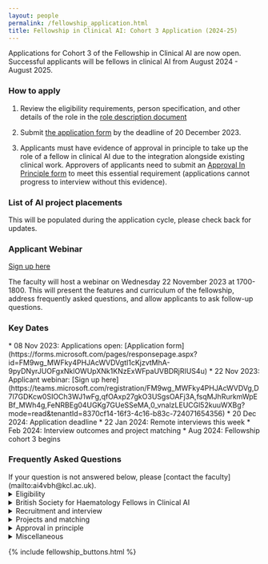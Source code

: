 ```yaml
---
layout: people
permalink: /fellowship_application.html
title: Fellowship in Clinical AI: Cohort 3 Application (2024-25) 
---
```

Applications for Cohort 3 of the Fellowship in Clinical AI are now open.
Successful applicants will be fellows in clinical AI from August 2024 - August 2025.

<h3 style>How to apply</h3> 

1. Review the eligibility requirements, person specification, and other details of the role in the [role description document](/assets/docs/FCAI%20Fellowship%20Role%20Description%20Cohort%203.pdf)

2. Submit [the application form](https://forms.microsoft.com/pages/responsepage.aspx?id=FM9wg_MWFky4PHJAcWVDVgtI1cKjzvtMhA-9pyDNyrJUOFgxNklOWUpXNk1KNzExWFpaUVBDRjRIUS4u) by the deadline of 20 December 2023.

3. Applicants must have evidence of approval in principle to take up the role of a fellow in clinical AI due to the integration alongside existing clinical work. Approvers of applicants need to submit an [Approval In Principle form](https://forms.microsoft.com/pages/responsepage.aspx?id=FM9wg_MWFky4PHJAcWVDVna-AjRANzBFqNJ3-Y3fS4VUMDhZRkE3UFE5SUs1RFRYNVVKM05PNTM2Ni4u) to meet this essential requirement (applications cannot progress to interview without this evidence). 

<h3 style>List of AI project placements</h3> 
This will be populated during the application cycle, please check back for updates.

<h3 style>Applicant Webinar </h3> 

[Sign up here](https://teams.microsoft.com/registration/FM9wg_MWFky4PHJAcWVDVg,D7l7GDKcw0SIOCh3WJ1wFg,qfOAxp27gkO3USgsOAFj3A,fsqMJhRurkmWpEBf_MWh4g,FeNRBEg04UGKg7GUeSSeMA,0_vnalzLEUCGl52kuuWXBg?mode=read&tenantId=8370cf14-16f3-4c16-b83c-724071654356) 

The faculty will host a webinar on Wednesday 22 November 2023 at 1700-1800.
This will present the features and curriculum of the fellowship, address frequently asked questions, and allow applicants to ask follow-up questions.

<h3 style>Key Dates</h3> 
* 08 Nov 2023: Applications open: [Application form](https://forms.microsoft.com/pages/responsepage.aspx?id=FM9wg_MWFky4PHJAcWVDVgtI1cKjzvtMhA-9pyDNyrJUOFgxNklOWUpXNk1KNzExWFpaUVBDRjRIUS4u)
* 22 Nov 2023: Applicant webinar: [Sign up here](https://teams.microsoft.com/registration/FM9wg_MWFky4PHJAcWVDVg,D7l7GDKcw0SIOCh3WJ1wFg,qfOAxp27gkO3USgsOAFj3A,fsqMJhRurkmWpEBf_MWh4g,FeNRBEg04UGKg7GUeSSeMA,0_vnalzLEUCGl52kuuWXBg?mode=read&tenantId=8370cf14-16f3-4c16-b83c-724071654356)
* 20 Dec 2024: Application deadline
* 22 Jan 2024: Remote interviews this week
* Feb 2024: Interview outcomes and project matching
*  Aug 2024: Fellowship cohort 3 begins


<h3 style>Frequently Asked Questions</h3> 
If your question is not answered below, please [contact the faculty](mailto:ai4vbh@kcl.ac.uk).
<details>

<summary>Eligibility</summary>

>Why is my region, workforce group, or region/workforce group combination not eligible? 

Workforce and geographical eligibility are not decided by the faculty of this fellowship. 
This is decided at a regional level by regional funding bodies, and this is not a uniform process across the UK. 
If you wished to apply this cohort but were ineligible, please email the fellowship faculty so that we can identify priority areas for recruitment in future cohorts at ai4vbh@kcl.ac.uk

>Why are only certain career stages eligible?  

Healthcare leaders with expertise in clinical AI are required for successful AI adoption in the NHS. 
The eligible career stages have been agreed by consensus with the digital workforce leads for eligible professions in order to target individuals just about to enter positions of clinical leadership and service development, and thus best placed to deliver on the transformational benefits of clinical AI. 

>Do I have to know how coding or programming to be eligible? 

No. Prior knowledge of coding and programming is not an essential criterion of the Person Specification and previous fellows have been recruited without such experience. 

>Can I apply if I ***almost*** meet the eligibility criteria? 

Applicants who believe they are borderline eligible should contact the faculty directly (ai4vbh@kcl.ac.uk) to clarify before applying to avoid disappointment. 

</details>
<details>
<summary>British Society for Haematology Fellows in Clinical AI</summary>

>What is a BSH Fellow in Clinical AI? 

The BSH is sponsoring posts for BSH members in Cohort 3 of the Fellowship in Clinical AI. 
There are 2 sponsored posts in Cohort 3, and the appointees will be designated BSH Fellows in Clinical AI. 
These posts are reserved exclusively for applicants who are BSH members, and will link to projects relating to Haematology. 

>Are there Haematology themed AI projects available?  

Yes. The BSH has identified projects relevant to the specialty theme of AI in Haematology and details will be released during the recruitment cycle.  
These are “BSH-badged projects”, and first priority for them is reserved exclusively for BSH Fellows in Clinical AI. 
In cohort 3, BSH-badged projects are clustered around the London region.

>Can any member of the BSH apply? 

No. BSH applicants also need to meet the professional eligibility criteria for workforce groups as specified in the job description. 

>Can BSH applicants apply from any NHS region? 

Yes. BSH applicants can apply from any NHS region. 

>Can BSH applicants from any region apply for BSH-badged projects in any other region? 

Yes. 
However, in practice, it is the applicant's responsibility to ensure that they are able to commute to their project location through the fellowship year, and this is not resourced by the BSH or by the fellowship itself. The offer for a fellowship post may be withdrawn if the potential BSH Fellow in Clinical AI is unable to demonstrate a feasible plan for commuting to their project location. 
In cohort 3, BSH-badged projects are clustered around the London region.

>How will BSH membership be checked? 

BSH applicants enter their BSH membership number in the application form, which will be checked against the membership registry of the BSH to confirm they are a current member. 


>How does project matching for BSH Fellows in Clinical AI happen? 

Applicants will rank the projects they are eligible to be matched to. 
The highest scoring BSH applicant from the interview stage will be matched to their highest ranked BSH-badged project. 
The next highest scoring BSH applicant is matched to their highest ranked BSH-badged project remaining, etc. until all BSH-sponsored posts are filled. 

>Can BSH applicants only get matched to BSH-badged projects? 

BSH applicants who are appointed as BSH Fellows in Clinical AI will exclusively be matched to BSH-badged projects.
BSH applicants who also meet regional criteria can be matched to projects in that region (whether BSH-badged on not) if they miss out on a sponsored post (they are automatically re-entered into the applicant pool of that region).
BSH applicants who do not meet regional criteria for any of the participating regions are only eligible to be matched to BSH-badged projects as BSH Fellows in Clinical AI. 

>Can a non-BSH applicant be matched to BSH-badged projects? 

Yes. If there are BSH-badged projects that are still available after the BSH Fellows in Clinical AI have been appointed, these can be matched to either BSH applicants or non-BSH applicants as part of the regional matching process. 

>What happens if a BSH applicant does not obtain a sponsored post as a BSH Fellow in Clinical AI? 

BSH applicants who do not obtain one of the sponsored posts in this cohort are automatically re-entered into the applicant pool associated with their region.
The applicant could be matched to a project in that region depending on their interview score.
Entering the fellowship through this route will not carry the designation of BSH Fellow in Clinical AI, but will still be a fellow in clinical AI.
It is possible to be matched to a BSH-badged project through this route, depending on regional availability. 

</details>

<details>

<summary>Recruitment and interview</summary>

>How many stages of recruitment are there? 

There are 2 stages of recruitment shortlist and interview. 
In the shortlisting stage, eligible applicants are scored according to their responses on the online application form. 
The highest scoring applicants from the shortlisting stage are then invited to a remote interview. 
The scores from interview are used to match successful applicants to their choice of project. 

>What is the format of the interview?  

Interviews are conducted remotely.
The interview is a structured series of questions or problem-solving tasks designed to assess an applicant’s suitability for the fellowship per the [role description document](/assets/docs/FCAI%20Fellowship%20Role%20Description%20Cohort%203.pdf). 
The interview panel consists of fellowship faculty, AI supervisors, and regional education leads. 
>When will the interviews happen?  

The interviews are planned for the week commencing 22 January 2024. 
Applicants proceeding to interview will be sent a link to book their interview slot. 

</details>

<details>

<summary>Projects and matching</summary>

>Do I need to have an idea for a clinical AI project when I apply to this fellowship? 

No. Projects and hosting teams in NHS Trusts are proposed to the faculty by AI supervisors. 
Successful applicants are matched to these projects competitively following the interview stage. 

>How does project matching happen? 

Applicants will rank the projects they are eligible to be matched to. 
The highest scoring applicant from the interview stage in each regional pool will be matched to their highest ranked project. 
The next highest scoring applicant is matched to their highest ranked project remaining, etc. until all posts are filled. 

>Can I be matched to a project in a different region? 

No. Each region’s fellows are eligible to be matched to projects within their own region only. 
An exception applies the case of the BSH Fellows in Clinical AI (see dedicated FAQ section). 

>Do I need to already work at a particular NHS Trust to be matched to a project based in that NHS Trust? 

No. You do not need to have an existing affiliation to an NHS Trust which hosts AI projects. 
You will hold an honorary contract or Letter of Access with the host NHS Trust for the duration of your fellowship in order to work on the project.  

>What should I do if I only want to do a specific project in the fellowship? 

To be matched to a specific project, an applicant should go through the normal application process. 
There will be an opportunity to rank projects by preference. 
The applicant should rank only projects they would want to do on the fellowship year. 
If the applicant scores highly enough in the interview stage, they will be matched to such a project. 
Otherwise, if there are no projects remaining that the applicant has ranked when it comes to the matching step, they will not have a post on the fellowship. 

>What if there are no projects that directly align with my clinical specialty or background?

Many fellows work on projects outside their usual specialty area on this fellowship. 
Clinical AI is still a small field and clinical specialties are not equally represented in the available projects. 
The experience from any project will involve significant amounts of transferable knowledge and skills which will equip you to adopt clinical AI in your own career. 

</details>

<details>

<summary>Approval in principle</summary>

>Does the “Approval In Principle” form need to be submitted at the same time as my application? 

No. However, if it is not received by the time the shortlist stage is complete (indicative date 02 January 2024), your application cannot proceed to interview, regardless of your shortlist score. 

>What if I cannot get the appropriate person(s) to submit my Approval In Principle form?  

Applicants who do not have the relevant submitted Approval In Principle form cannot proceed to the interview stage, regardless of their shortlist score. 
This is because we can only offer the fellowship to applicants who have evidence of being able to take up the role. 

</details>

<details>

<summary>Miscellaneous</summary>

>What certification do fellows receive at the end of the fellowship year? 

Fellows receive a certificate of completion of the fellowship issued by the faculty. 

>Can I defer entry to the fellowship to a future cohort if I apply in this cohort? 

No. The offer for a fellowship post must be accepted for that cohort’s recruitment cycle.

>Does the fellowship pay me directly? 

No. The fellowship is not your Employer. 
The fellowship reimburses your existing Employer for your salary (0.4FTE for 12 months) to release your time for the fellowship role. 

>What if I am promoted to a higher pay banding during the fellowship? 

If your higher pay banding is still within the eligible pay bands (band 7, band 8a, band 8b) for the fellowship, then we anticipate that this will be reflected in the reimbursement to your Employer. 
If the higher pay banding is beyond the eligible pay bands for the fellowship, the situation will be considered on a case-by-case basis at the discretion of the faculty, your Employer, and funding bodies. 

>What if I go on sick leave or maternity during the fellowship year? 

This fellowship is a time-bound opportunity that runs for 12 months between the dates specified. 
The educational activities and project placements hosted by AI supervisors are structured to deliver the learning objectives of the fellowship curriculum within this period. 
In general, interrupted time on the fellowship year cannot be added on beyond the end of the fellowship year. 
Individual situations will be considered on a case-by-case basis at the discretion of the faculty. 


</details>

{% include fellowship_buttons.html %}